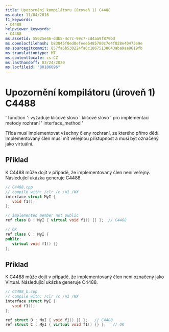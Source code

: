 ```yaml
---
title: Upozornění kompilátoru (úroveň 1) C4488
ms.date: 11/04/2016
f1_keywords:
- C4488
helpviewer_keywords:
- C4488
ms.assetid: 55625e46-ddb5-4c7c-99c7-cd4aa9f879bd
ms.openlocfilehash: b83845f0ed0efeee6485780c7e4f828e40473e9e
ms.sourcegitcommit: 857fa6b530224fa6c18675138043aba9aa0619fb
ms.translationtype: MT
ms.contentlocale: cs-CZ
ms.lasthandoff: 03/24/2020
ms.locfileid: "80186696"
---
```

# <a name="compiler-warning-level-1-c4488"></a>Upozornění kompilátoru (úroveň 1) C4488

' function ': vyžaduje klíčové slovo ' klíčové slovo ' pro implementaci metody rozhraní ' interface_method '

Třída musí implementovat všechny členy rozhraní, ze kterého přímo dědí. Implementovaný člen musí mít veřejnou přístupnost a musí být označený jako virtuální.

## <a name="example"></a>Příklad

K C4488 může dojít v případě, že implementovaný člen není veřejný. Následující ukázka generuje C4488.

```cpp
// C4488.cpp
// compile with: /clr /c /W1 /WX
interface struct MyI {
   void f1();
};

// implemented member not public
ref class B : MyI { virtual void f1() {} };  // C4488

// OK
ref class C : MyI {
public:
   virtual void f1() {}
};
```

## <a name="example"></a>Příklad

K C4488 může dojít v případě, že implementovaný člen není označený jako Virtual. Následující ukázka generuje C4488.

```cpp
// C4488_b.cpp
// compile with: /clr /c /W1 /WX
interface struct MyI {
   void f1();
};

ref struct B : MyI { void f1() {} };   // C4488
ref struct C : MyI { virtual void f1() {} };   // OK
```
